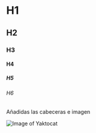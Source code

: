 # H1
## H2
### H3
#### H4
##### H5
###### H6

Añadidas las cabeceras e imagen

![Image of Yaktocat](https://octodex.github.com/images/yaktocat.png)

